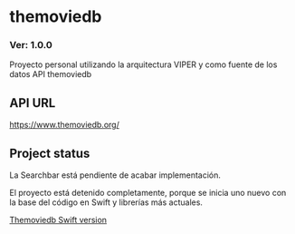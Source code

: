 # themoviedb
### Ver: 1.0.0

Proyecto personal utilizando la arquitectura VIPER y como fuente de los datos API themoviedb

## API URL

https://www.themoviedb.org/

## Project status

La Searchbar está pendiente de acabar implementación.

El proyecto está detenido completamente, porque se inicia uno nuevo con la base del código en Swift y librerías más actuales.

[Themoviedb Swift version](https://github.com/djadell/themoviedb) 
